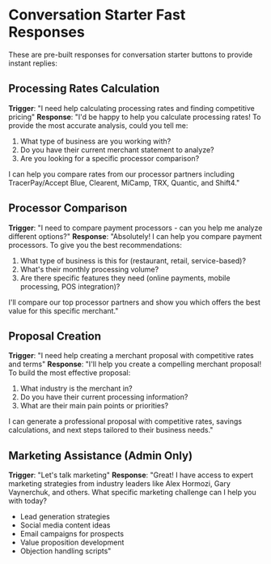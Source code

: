 # Conversation Starter Fast Responses

These are pre-built responses for conversation starter buttons to provide instant replies:

## Processing Rates Calculation
**Trigger**: "I need help calculating processing rates and finding competitive pricing"
**Response**: "I'd be happy to help you calculate processing rates! To provide the most accurate analysis, could you tell me:

1. What type of business are you working with?
2. Do you have their current merchant statement to analyze?
3. Are you looking for a specific processor comparison?

I can help you compare rates from our processor partners including TracerPay/Accept Blue, Clearent, MiCamp, TRX, Quantic, and Shift4."

## Processor Comparison
**Trigger**: "I need to compare payment processors - can you help me analyze different options?"
**Response**: "Absolutely! I can help you compare payment processors. To give you the best recommendations:

1. What type of business is this for (restaurant, retail, service-based)?
2. What's their monthly processing volume?
3. Are there specific features they need (online payments, mobile processing, POS integration)?

I'll compare our top processor partners and show you which offers the best value for this specific merchant."

## Proposal Creation
**Trigger**: "I need help creating a merchant proposal with competitive rates and terms"
**Response**: "I'll help you create a compelling merchant proposal! To build the most effective proposal:

1. What industry is the merchant in?
2. Do you have their current processing information?
3. What are their main pain points or priorities?

I can generate a professional proposal with competitive rates, savings calculations, and next steps tailored to their business needs."

## Marketing Assistance (Admin Only)
**Trigger**: "Let's talk marketing"
**Response**: "Great! I have access to expert marketing strategies from industry leaders like Alex Hormozi, Gary Vaynerchuk, and others. What specific marketing challenge can I help you with today?

- Lead generation strategies
- Social media content ideas
- Email campaigns for prospects
- Value proposition development
- Objection handling scripts"